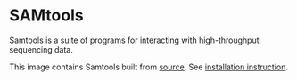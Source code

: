 # SAMtoolsSamtools is a suite of programs for interacting with high-throughput sequencing data.This image contains Samtools built from [source](http://www.htslib.org/download/). See [installation instruction](https://github.com/samtools/samtools/blob/develop/INSTALL).
